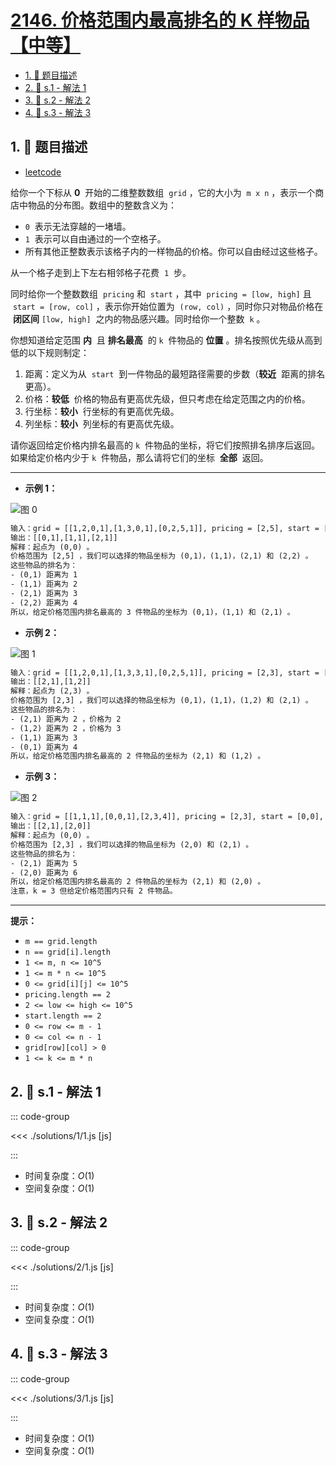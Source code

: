 # [2146. 价格范围内最高排名的 K 样物品【中等】](https://github.com/tnotesjs/TNotes.leetcode/tree/main/notes/2146.%20%E4%BB%B7%E6%A0%BC%E8%8C%83%E5%9B%B4%E5%86%85%E6%9C%80%E9%AB%98%E6%8E%92%E5%90%8D%E7%9A%84%20K%20%E6%A0%B7%E7%89%A9%E5%93%81%E3%80%90%E4%B8%AD%E7%AD%89%E3%80%91)

<!-- region:toc -->

- [1. 📝 题目描述](#1--题目描述)
- [2. 🎯 s.1 - 解法 1](#2--s1---解法-1)
- [3. 🎯 s.2 - 解法 2](#3--s2---解法-2)
- [4. 🎯 s.3 - 解法 3](#4--s3---解法-3)

<!-- endregion:toc -->

## 1. 📝 题目描述

- [leetcode](https://leetcode.cn/problems/k-highest-ranked-items-within-a-price-range/)

给你一个下标从 **0**  开始的二维整数数组  `grid` ，它的大小为  `m x n` ，表示一个商店中物品的分布图。数组中的整数含义为：

- `0`  表示无法穿越的一堵墙。
- `1`  表示可以自由通过的一个空格子。
- 所有其他正整数表示该格子内的一样物品的价格。你可以自由经过这些格子。

从一个格子走到上下左右相邻格子花费  `1`  步。

同时给你一个整数数组  `pricing` 和  `start` ，其中  `pricing = [low, high]` 且  `start = [row, col]` ，表示你开始位置为  `(row, col)` ，同时你只对物品价格在  **闭区间** `[low, high]`  之内的物品感兴趣。同时给你一个整数  `k` 。

你想知道给定范围 **内**  且 **排名最高**  的 `k`  件物品的 **位置** 。排名按照优先级从高到低的以下规则制定：

1. 距离：定义为从  `start`  到一件物品的最短路径需要的步数（**较近**  距离的排名更高）。
2. 价格：**较低**  价格的物品有更高优先级，但只考虑在给定范围之内的价格。
3. 行坐标：**较小**  行坐标的有更高优先级。
4. 列坐标：**较小**  列坐标的有更高优先级。

请你返回给定价格内排名最高的 `k`  件物品的坐标，将它们按照排名排序后返回。如果给定价格内少于 `k`  件物品，那么请将它们的坐标  **全部**  返回。

---

- **示例 1：**

![图 0](https://cdn.jsdelivr.net/gh/tnotesjs/imgs@main/2025-09-26-23-44-48.png)

```txt
输入：grid = [[1,2,0,1],[1,3,0,1],[0,2,5,1]], pricing = [2,5], start = [0,0], k = 3
输出：[[0,1],[1,1],[2,1]]
解释：起点为 (0,0) 。
价格范围为 [2,5] ，我们可以选择的物品坐标为 (0,1)，(1,1)，(2,1) 和 (2,2) 。
这些物品的排名为：
- (0,1) 距离为 1
- (1,1) 距离为 2
- (2,1) 距离为 3
- (2,2) 距离为 4
所以，给定价格范围内排名最高的 3 件物品的坐标为 (0,1)，(1,1) 和 (2,1) 。
```

- **示例 2：**

![图 1](https://cdn.jsdelivr.net/gh/tnotesjs/imgs@main/2025-09-26-23-44-59.png)

```txt
输入：grid = [[1,2,0,1],[1,3,3,1],[0,2,5,1]], pricing = [2,3], start = [2,3], k = 2
输出：[[2,1],[1,2]]
解释：起点为 (2,3) 。
价格范围为 [2,3] ，我们可以选择的物品坐标为 (0,1)，(1,1)，(1,2) 和 (2,1) 。
这些物品的排名为：
- (2,1) 距离为 2 ，价格为 2
- (1,2) 距离为 2 ，价格为 3
- (1,1) 距离为 3
- (0,1) 距离为 4
所以，给定价格范围内排名最高的 2 件物品的坐标为 (2,1) 和 (1,2) 。
```

- **示例 3：**

![图 2](https://cdn.jsdelivr.net/gh/tnotesjs/imgs@main/2025-09-26-23-45-09.png)

```txt
输入：grid = [[1,1,1],[0,0,1],[2,3,4]], pricing = [2,3], start = [0,0], k = 3
输出：[[2,1],[2,0]]
解释：起点为 (0,0) 。
价格范围为 [2,3] ，我们可以选择的物品坐标为 (2,0) 和 (2,1) 。
这些物品的排名为：
- (2,1) 距离为 5
- (2,0) 距离为 6
所以，给定价格范围内排名最高的 2 件物品的坐标为 (2,1) 和 (2,0) 。
注意，k = 3 但给定价格范围内只有 2 件物品。
```

---

**提示：**

- `m == grid.length`
- `n == grid[i].length`
- `1 <= m, n <= 10^5`
- `1 <= m * n <= 10^5`
- `0 <= grid[i][j] <= 10^5`
- `pricing.length == 2`
- `2 <= low <= high <= 10^5`
- `start.length == 2`
- `0 <= row <= m - 1`
- `0 <= col <= n - 1`
- `grid[row][col] > 0`
- `1 <= k <= m * n`

## 2. 🎯 s.1 - 解法 1

::: code-group

<<< ./solutions/1/1.js [js]

:::

- 时间复杂度：$O(1)$
- 空间复杂度：$O(1)$

## 3. 🎯 s.2 - 解法 2

::: code-group

<<< ./solutions/2/1.js [js]

:::

- 时间复杂度：$O(1)$
- 空间复杂度：$O(1)$

## 4. 🎯 s.3 - 解法 3

::: code-group

<<< ./solutions/3/1.js [js]

:::

- 时间复杂度：$O(1)$
- 空间复杂度：$O(1)$
